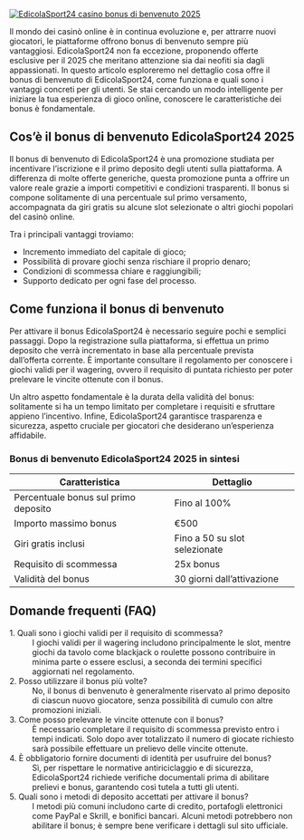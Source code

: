 [![EdicolaSport24 casino bonus di benvenuto 2025](https://123-caf.pages.dev/gitsignup.png)](https://vrmoo.ru/Bt82HjjY)

<p>Il mondo dei casinò online è in continua evoluzione e, per attrarre nuovi giocatori, le piattaforme offrono bonus di benvenuto sempre più vantaggiosi. EdicolaSport24 non fa eccezione, proponendo offerte esclusive per il 2025 che meritano attenzione sia dai neofiti sia dagli appassionati. In questo articolo esploreremo nel dettaglio cosa offre il bonus di benvenuto di EdicolaSport24, come funziona e quali sono i vantaggi concreti per gli utenti. Se stai cercando un modo intelligente per iniziare la tua esperienza di gioco online, conoscere le caratteristiche dei bonus è fondamentale.</p>  <h2>Cos’è il bonus di benvenuto EdicolaSport24 2025</h2> <p>Il bonus di benvenuto di EdicolaSport24 è una promozione studiata per incentivare l’iscrizione e il primo deposito degli utenti sulla piattaforma. A differenza di molte offerte generiche, questa promozione punta a offrire un valore reale grazie a importi competitivi e condizioni trasparenti. Il bonus si compone solitamente di una percentuale sul primo versamento, accompagnata da giri gratis su alcune slot selezionate o altri giochi popolari del casinò online.</p> <p>Tra i principali vantaggi troviamo:</p> <ul>   <li>Incremento immediato del capitale di gioco;</li>   <li>Possibilità di provare giochi senza rischiare il proprio denaro;</li>   <li>Condizioni di scommessa chiare e raggiungibili;</li>   <li>Supporto dedicato per ogni fase del processo.</li> </ul>  <h2>Come funziona il bonus di benvenuto</h2> <p>Per attivare il bonus EdicolaSport24 è necessario seguire pochi e semplici passaggi. Dopo la registrazione sulla piattaforma, si effettua un primo deposito che verrà incrementato in base alla percentuale prevista dall’offerta corrente. È importante consultare il regolamento per conoscere i giochi validi per il wagering, ovvero il requisito di puntata richiesto per poter prelevare le vincite ottenute con il bonus.</p> <p>Un altro aspetto fondamentale è la durata della validità del bonus: solitamente si ha un tempo limitato per completare i requisiti e sfruttare appieno l’incentivo. Infine, EdicolaSport24 garantisce trasparenza e sicurezza, aspetto cruciale per giocatori che desiderano un’esperienza affidabile.</p>  <h3>Bonus di benvenuto EdicolaSport24 2025 in sintesi</h3> <table>   <thead>     <tr>       <th>Caratteristica</th>       <th>Dettaglio</th>     </tr>   </thead>   <tbody>     <tr>       <td>Percentuale bonus sul primo deposito</td>       <td>Fino al 100%</td>     </tr>     <tr>       <td>Importo massimo bonus</td>       <td>€500</td>     </tr>     <tr>       <td>Giri gratis inclusi</td>       <td>Fino a 50 su slot selezionate</td>     </tr>     <tr>       <td>Requisito di scommessa</td>       <td>25x bonus</td>     </tr>     <tr>       <td>Validità del bonus</td>       <td>30 giorni dall’attivazione</td>     </tr>   </tbody> </table>  <h2>Domande frequenti (FAQ)</h2> <dl>   <dt>1. Quali sono i giochi validi per il requisito di scommessa?</dt>   <dd>I giochi validi per il wagering includono principalmente le slot, mentre giochi da tavolo come blackjack o roulette possono contribuire in minima parte o essere esclusi, a seconda dei termini specifici aggiornati nel regolamento.</dd>    <dt>2. Posso utilizzare il bonus più volte?</dt>   <dd>No, il bonus di benvenuto è generalmente riservato al primo deposito di ciascun nuovo giocatore, senza possibilità di cumulo con altre promozioni iniziali.</dd>    <dt>3. Come posso prelevare le vincite ottenute con il bonus?</dt>   <dd>È necessario completare il requisito di scommessa previsto entro i tempi indicati. Solo dopo aver totalizzato il numero di giocate richiesto sarà possibile effettuare un prelievo delle vincite ottenute.</dd>    <dt>4. È obbligatorio fornire documenti di identità per usufruire del bonus?</dt>   <dd>Sì, per rispettare le normative antiriciclaggio e di sicurezza, EdicolaSport24 richiede verifiche documentali prima di abilitare prelievi e bonus, garantendo così tutela a tutti gli utenti.</dd>    <dt>5. Quali sono i metodi di deposito accettati per attivare il bonus?</dt>   <dd>I metodi più comuni includono carte di credito, portafogli elettronici come PayPal e Skrill, e bonifici bancari. Alcuni metodi potrebbero non abilitare il bonus; è sempre bene verificare i dettagli sul sito ufficiale.</dd> </dl>